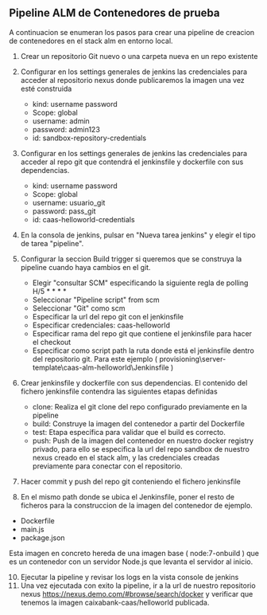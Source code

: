 ## Pipeline ALM de Contenedores de prueba

A continuacion se enumeran los pasos para crear una pipeline de creacion de contenedores en el stack alm en entorno local.

1. Crear un repositorio Git nuevo o una carpeta nueva en un repo existente 
2. Configurar en los settings generales de jenkins las credenciales para acceder al repositorio nexus donde publicaremos la imagen una vez esté construida  
	- kind: username password
	- Scope: global
	- username: admin
	- password: admin123
	- id:  sandbox-repository-credentials

3. Configurar en los settings generales de jenkins las credenciales para acceder al repo git que contendrá el jenkinsfile y dockerfile con sus dependencias.
	- kind: username password
	- Scope: global
	- username: usuario_git
	- password: pass_git
	- id: caas-helloworld-credentials

4. En la consola de jenkins, pulsar en "Nueva tarea jenkins" y elegir el tipo de tarea "pipeline".

5. Configurar la seccion  Build trigger si queremos que se construya la pipeline cuando haya cambios en el git.  
	- Elegir "consultar SCM" especificando la siguiente regla de polling  H/5 * * * *
	- Seleccionar "Pipeline script" from scm
	- Seleccionar "Git" como scm
	- Especificar la url del repo git con el jenkinsfile
	- Especificar credenciales: caas-helloworld
	- Especificar rama del repo git que contiene el jenkinsfile para hacer el checkout
	- Especificar como script path la ruta donde está el jenkinsfile dentro del repositorio git.
	Para este ejemplo ( provisioning\server-template\caas-alm-helloworld\Jenkinsfile )
	
7. Crear jenkinsfile y dockerfile con sus dependencias. 
	El contenido del fichero jenkinsfile contendra las siguientes etapas definidas
	- clone: Realiza el git clone del repo configurado previamente en la pipeline
	- build: Construye la imagen del contenedor a partir del Dockerfile
	- test: Etapa específica para validar que el build es correcto. 
	- push: Push de la imagen del contenedor en nuestro docker registry privado, para ello se especifica la url del repo sandbox de nuestro nexus creado en el stack alm, y las credenciales creadas previamente para conectar con el repositorio.

8. Hacer commit y push del repo git conteniendo el fichero jenkinsfile
9. En el mismo path donde se ubica el Jenkinsfile, poner el resto de ficheros para la construccion de la imagen del contenedor de ejemplo. 
- Dockerfile
- main.js
- package.json

Esta imagen en concreto hereda de una imagen base ( node:7-onbuild ) que es un contenedor con un servidor Node.js que levanta el servidor al inicio. 

10. Ejecutar la pipeline y revisar los logs en la vista console de jenkins
11. Una vez ejecutada con exito la pipeline, ir a la url de nuestro repositorio nexus https://nexus.demo.com/#browse/search/docker y verificar que tenemos la imagen caixabank-caas/helloworld publicada.


